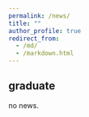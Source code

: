 ```yaml
---
permalink: /news/
title: ""
author_profile: true
redirect_from: 
  - /md/
  - /markdown.html
---
```


## graduate







no news.
